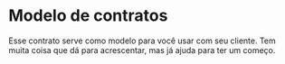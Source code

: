 # Modelo de contratos

Esse contrato serve como modelo para você usar com seu cliente.
Tem muita coisa que dá para acrescentar, mas já ajuda para ter um começo.
